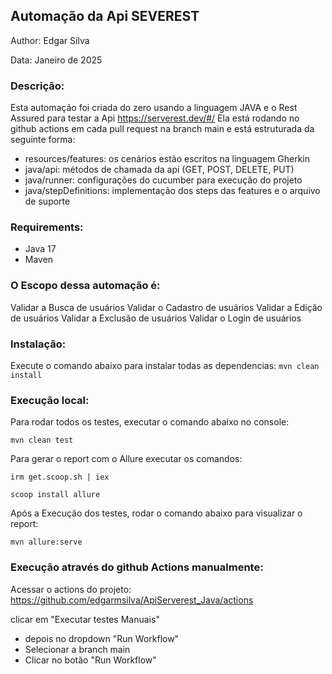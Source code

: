 ## Automação da Api SEVEREST 
Author: Edgar Silva

Data: Janeiro de 2025

### Descrição:

Esta automação foi criada do zero usando a linguagem JAVA e o Rest Assured para testar a Api https://serverest.dev/#/
Ela está rodando no github actions em cada pull request na branch main e está estruturada da seguinte forma:

 - resources/features: os cenários estão escritos na linguagem Gherkin
 - java/api: métodos de chamada da api (GET, POST, DELETE, PUT)
 - java/runner: configurações do cucumber para execução do projeto
 - java/stepDefinitions: implementação dos steps das features e o arquivo de suporte

### Requirements:
- Java 17
- Maven

### O Escopo dessa automação é: 
Validar a Busca de usuários 
Validar o Cadastro de usuários
Validar a Edição de usuários
Validar a Exclusão de usuários
Validar o Login de usuários

### Instalação:
Execute o comando abaixo para instalar todas as dependencias:
```mvn clean install```

### Execução local:
Para rodar todos os testes, executar o comando abaixo no console:

```mvn clean test```

Para gerar o report com o Allure executar os comandos:

```irm get.scoop.sh | iex```

```scoop install allure```

Após a Execução dos testes, rodar o comando abaixo para visualizar o report:

```mvn allure:serve```

### Execução através do github Actions manualmente:
Acessar o actions do projeto:
https://github.com/edgarmsilva/ApiServerest_Java/actions

clicar em "Executar testes Manuais"
 - depois no dropdown "Run Workflow" 
 - Selecionar a branch main
 - Clicar no botão "Run Workflow"



